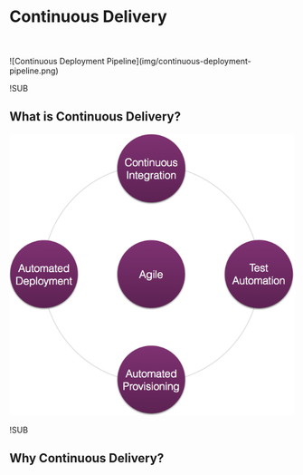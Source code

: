 <!-- .slide: data-background="#6B205E" -->
# Continuous Delivery
<br />
<br />
![Continuous Deployment Pipeline](img/continuous-deployment-pipeline.png) <!-- .element: class="noborder" -->

!SUB
## What is Continuous Delivery?
![Continuous Delivery](img/continuous-delivery.png) <!-- .element: class="noborder" -->


!SUB
## Why Continuous Delivery?
